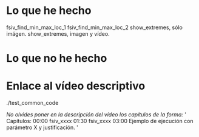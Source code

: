 # Lo que he hecho

fsiv_find_min_max_loc_1
fsiv_find_min_max_loc_2
show_extremes, sólo imágen.
show_extremes, imagen y vídeo.

# Lo que no he hecho

# Enlace al vídeo descriptivo

./test_common_code

_No olvides poner en la descripción del vídeo los capítulos de la forma:_
'
Capítulos:
00:00 fsiv_xxxx
01:30 fsiv_xxxx
03:00 Ejemplo de ejecución con parámetro X y justificación.
'
